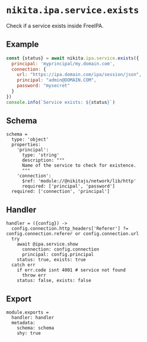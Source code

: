 
# `nikita.ipa.service.exists`

Check if a service exists inside FreeIPA.

## Example

```js
const {status} = await nikita.ipa.service.exists({
  principal: 'myprincipal/my.domain.com',
  connection: {
    url: "https://ipa.domain.com/ipa/session/json",
    principal: "admin@DOMAIN.COM",
    password: "mysecret"
  }
})
console.info(`Service exists: ${status}`)
```

## Schema

    schema =
      type: 'object'
      properties:
        'principal':
          type: 'string'
          description: """
          Name of the service to check for existence.
          """
        'connection':
          $ref: 'module://@nikitajs/network/lib/http'
          required: ['principal', 'password']
      required: ['connection', 'principal']


## Handler

    handler = ({config}) ->
      config.connection.http_headers['Referer'] ?= config.connection.referer or config.connection.url
      try
        await @ipa.service.show
          connection: config.connection
          principal: config.principal
        status: true, exists: true
      catch err
        if err.code isnt 4001 # service not found
          throw err
        status: false, exists: false
      

## Export

    module.exports =
      handler: handler
      metadata:
        schema: schema
        shy: true
